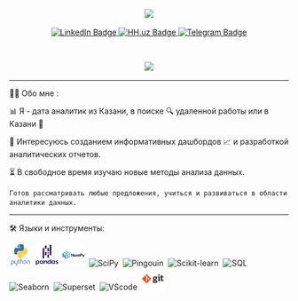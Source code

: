 <div id="header" align="center">
  <img src="https://i.pinimg.com/564x/e1/b8/29/e1b829532b6f6441c158541af84c1964.jpg" width="200"/>
</div>
<p align="center">
  <a href="http://www.linkedin.com/in/evanc001">
    <img src="https://img.shields.io/badge/LinkedIn-blue?style=for-the-badge&logo=linkedin&logoColor=white" alt="LinkedIn Badge"/>
    </a>  
  <a href="https://tashkent.hh.uz/resume/eeff39bcff0caca6fb0039ed1f454b6d4d4741">
    <img src="https://img.shields.io/badge/HH.UZ-FF0000?style=for-the-badge&logo=hackthebox&logoColor=white" alt="HH.uz Badge"/>
  </a>  
  </a>
  <a href="http://t.me/evanc001">
    <img src="https://img.shields.io/badge/Telegram-2CA5E0?style=for-the-badge&logo=telegram&logoColor=white" alt="Telegram Badge"/>
  </a>
</p>
<p align="center">
<img src="https://komarev.com/ghpvc/?username=evanc001&style=flat-square&color=blue" alt=""/>
</p>
<p align="center">
  <img src="https://media.giphy.com/media/hvRJCLFzcasrR4ia7z/giphy.gif" width="100px">
</p>

---
:man_technologist: Обо мне :

📊 Я - дата аналитик из Казани, в поиске 🔍 удаленной работы или в Казани 🌇

📝 Интересуюсь созданием информативных дашбордов 📈 и разработкой аналитических отчетов.

⏳ В свободное время изучаю новые методы анализа данных.

`Готов рассматривать любые предложения, учиться и развиваться в области аналитики данных.`

---
:hammer_and_wrench: Языки и инструменты:

<div>
  <img src="https://github.com/devicons/devicon/blob/master/icons/python/python-original-wordmark.svg" title="Python" alt="Python" width="40" height="40"/>&nbsp;
  <img src="https://github.com/devicons/devicon/blob/master/icons/pandas/pandas-original-wordmark.svg" title="Pandas" alt="Pandas" width="40" height="40"/>&nbsp;
  <img src="https://github.com/devicons/devicon/blob/master/icons/numpy/numpy-original-wordmark.svg" title="NumPy" alt="NumPy" width="40" height="40"/>&nbsp;
  <img src="https://scipy.org/images/logo.svg" title="SciPy" alt="SciPy" width="40" height="40"/>&nbsp;
  <img src="https://pingouin-stats.org/build/html/_static/pingouin.png" title="Pingouin" alt="Pingouin" width="40" height="40"/>&nbsp;
  <img src="https://upload.wikimedia.org/wikipedia/commons/0/05/Scikit_learn_logo_small.svg" title="Scikit-learn" alt="Scikit-learn" width="40" height="40"/>&nbsp;
  <img src="https://upload.wikimedia.org/wikipedia/commons/2/29/Postgresql_elephant.svg" title="SQL" alt="SQL" width="40" height="40"/>&nbsp;
  <img src="https://seaborn.pydata.org/_images/logo-tall-lightbg.svg" title="Seaborn" alt="Seaborn" width="40" height="40"/>&nbsp;
  <img src="https://workforceedtech.org/wp-content/uploads/2019/03/Tableau_Logo_resized.png" title="Superset" alt="Superset" width="40" height="40"/>&nbsp;
  <img src="https://upload.wikimedia.org/wikipedia/commons/thumb/9/9a/Visual_Studio_Code_1.35_icon.svg/512px-Visual_Studio_Code_1.35_icon.svg.png" title="VScode" alt="VScode" width="40" height="40"/>&nbsp;
  <img src="https://github.com/devicons/devicon/blob/master/icons/git/git-original-wordmark.svg" title="Git" alt="Git" width="40" height="40"/>&nbsp;
  <!-- Добавьте здесь другие инструменты или языки по вашему выбору -->
</div>


